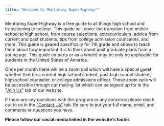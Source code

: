 ```yaml
---
title: "Welcome to Mentoring SuperHighway!"
---
```


<!---
<audio controls>
  <source src="horse.ogg" type="audio/ogg">
  <source src="horse.mp3" type="audio/mpeg">
</audio>
--->

Mentoring SuperHighway is a free guide to all things high school and transitioning to college. This guide will cover the transition from middle school to high school, from course selections, extracurriculars, advice from current and past students, tips from college admission counselors, and more. This guide is geared specifically for 7th grade and above to teach them about how important it is to think about post graduate plans from a young age. This guide (in parts or as a whole) may be only be applicable for students in the United States of America.

Once per month there will be a zoom call which will have a special guest whether that be a current high school student, past high school student, high school counselor, or college admissions officer. These zoom calls will be accessible through our mailing list which can be signed up for in the <a href="{{ '/join/' | relative_url }}">"Join Us"</a> tab of our website.

If there are any questions with this program or any concerns please reach out to us in the <a href="{{ '/contact/' | relative_url }}">"Contact Us"</a> tab. Be sure to put your full name, email, and comments or questions you have.

<b>Please follow our social media linked in the website's footer.</b>



